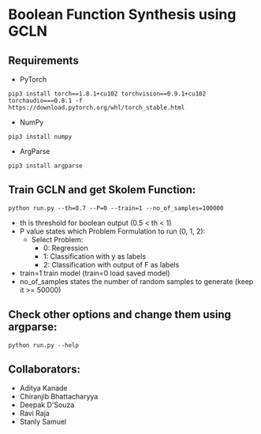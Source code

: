 # Boolean Function Synthesis using GCLN

## Requirements
- PyTorch 
```
pip3 install torch==1.8.1+cu102 torchvision==0.9.1+cu102 torchaudio===0.8.1 -f https://download.pytorch.org/whl/torch_stable.html
```
- NumPy
```
pip3 install numpy
```

- ArgParse
```
pip3 install argparse
```

## Train GCLN and get Skolem Function:
```
python run.py --th=0.7 --P=0 --train=1 --no_of_samples=100000
```
- th is threshold for boolean output (0.5 < th < 1)
- P value states which Problem Formulation to run (0, 1, 2):
	- Select Problem:
		- 0: Regression
		- 1: Classification with y as labels
		- 2: Classification with output of F as labels
- train=1 train model (train=0 load saved model)
- no_of_samples states the number of random samples to generate (keep it >= 50000)

## Check other options and change them using argparse:
```
python run.py --help
```

<!-- ## P value states which Problem Formulation to run:
Select Problem:
- 0: Regression
- 1: Classification with y as labels
- 2: Classification with output of F as labels -->

## Collaborators:
- Aditya Kanade
- Chiranjib Bhattacharyya
- Deepak D'Souza
- Ravi Raja
- Stanly Samuel
